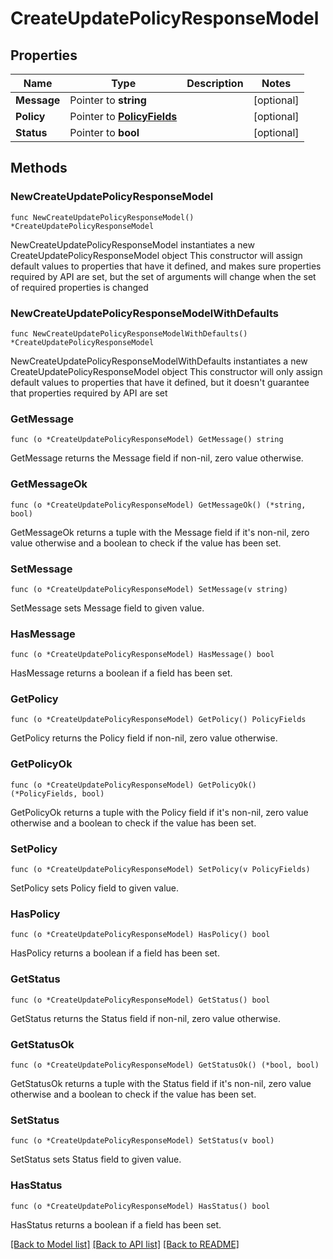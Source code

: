 # CreateUpdatePolicyResponseModel

## Properties

Name | Type | Description | Notes
------------ | ------------- | ------------- | -------------
**Message** | Pointer to **string** |  | [optional] 
**Policy** | Pointer to [**PolicyFields**](PolicyFields.md) |  | [optional] 
**Status** | Pointer to **bool** |  | [optional] 

## Methods

### NewCreateUpdatePolicyResponseModel

`func NewCreateUpdatePolicyResponseModel() *CreateUpdatePolicyResponseModel`

NewCreateUpdatePolicyResponseModel instantiates a new CreateUpdatePolicyResponseModel object
This constructor will assign default values to properties that have it defined,
and makes sure properties required by API are set, but the set of arguments
will change when the set of required properties is changed

### NewCreateUpdatePolicyResponseModelWithDefaults

`func NewCreateUpdatePolicyResponseModelWithDefaults() *CreateUpdatePolicyResponseModel`

NewCreateUpdatePolicyResponseModelWithDefaults instantiates a new CreateUpdatePolicyResponseModel object
This constructor will only assign default values to properties that have it defined,
but it doesn't guarantee that properties required by API are set

### GetMessage

`func (o *CreateUpdatePolicyResponseModel) GetMessage() string`

GetMessage returns the Message field if non-nil, zero value otherwise.

### GetMessageOk

`func (o *CreateUpdatePolicyResponseModel) GetMessageOk() (*string, bool)`

GetMessageOk returns a tuple with the Message field if it's non-nil, zero value otherwise
and a boolean to check if the value has been set.

### SetMessage

`func (o *CreateUpdatePolicyResponseModel) SetMessage(v string)`

SetMessage sets Message field to given value.

### HasMessage

`func (o *CreateUpdatePolicyResponseModel) HasMessage() bool`

HasMessage returns a boolean if a field has been set.

### GetPolicy

`func (o *CreateUpdatePolicyResponseModel) GetPolicy() PolicyFields`

GetPolicy returns the Policy field if non-nil, zero value otherwise.

### GetPolicyOk

`func (o *CreateUpdatePolicyResponseModel) GetPolicyOk() (*PolicyFields, bool)`

GetPolicyOk returns a tuple with the Policy field if it's non-nil, zero value otherwise
and a boolean to check if the value has been set.

### SetPolicy

`func (o *CreateUpdatePolicyResponseModel) SetPolicy(v PolicyFields)`

SetPolicy sets Policy field to given value.

### HasPolicy

`func (o *CreateUpdatePolicyResponseModel) HasPolicy() bool`

HasPolicy returns a boolean if a field has been set.

### GetStatus

`func (o *CreateUpdatePolicyResponseModel) GetStatus() bool`

GetStatus returns the Status field if non-nil, zero value otherwise.

### GetStatusOk

`func (o *CreateUpdatePolicyResponseModel) GetStatusOk() (*bool, bool)`

GetStatusOk returns a tuple with the Status field if it's non-nil, zero value otherwise
and a boolean to check if the value has been set.

### SetStatus

`func (o *CreateUpdatePolicyResponseModel) SetStatus(v bool)`

SetStatus sets Status field to given value.

### HasStatus

`func (o *CreateUpdatePolicyResponseModel) HasStatus() bool`

HasStatus returns a boolean if a field has been set.


[[Back to Model list]](../README.md#documentation-for-models) [[Back to API list]](../README.md#documentation-for-api-endpoints) [[Back to README]](../README.md)


